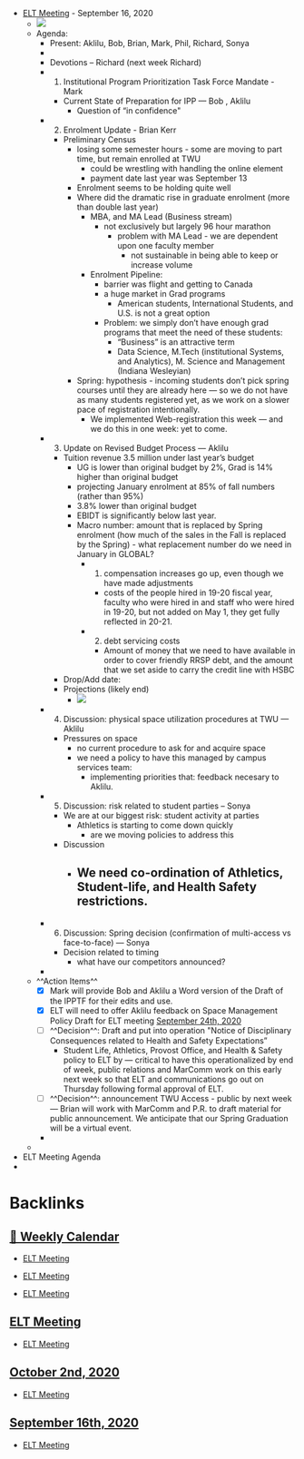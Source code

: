 - [ELT Meeting](<ELT Meeting.md>) - September 16, 2020
    - ![](https://firebasestorage.googleapis.com/v0/b/firescript-577a2.appspot.com/o/imgs%2Fapp%2Fchurchdogmatics%2FHeh4wfNn1Y.png?alt=media&token=00384a40-379a-4ee1-b58d-29f05ae8ce35)
    - Agenda:
        - Present: Aklilu, Bob, Brian, Mark, Phil, Richard, Sonya
        - 
        - Devotions – Richard (next week Richard)
        - 1. Institutional Program Prioritization Task Force Mandate - Mark
            - Current State of Preparation for IPP — Bob , Aklilu
                - Question of “in confidence"
        - 2. Enrolment Update - Brian Kerr
            - Preliminary Census
                - losing some semester hours - some are moving to part time, but remain enrolled at TWU
                    - could be wrestling with handling the online element
                    - payment date last year was September 13
                - Enrolment seems to be holding quite well
                - Where did the dramatic rise in graduate enrolment (more than double last year)
                    - MBA, and MA Lead (Business stream)
                        - not exclusively but largely 96 hour marathon
                            - problem with MA Lead - we are dependent upon one faculty member
                                - not sustainable in being able to keep or increase volume
                    - Enrolment Pipeline:
                        - barrier was flight and getting to Canada
                        - a huge market in Grad programs
                            - American students, International Students, and U.S. is not a great option
                        - Problem: we simply don’t have enough grad programs that meet the need of these students:
                            - “Business” is an attractive term
                            - Data Science, M.Tech (institutional Systems, and Analytics), M. Science and Management (Indiana Wesleyian)
                - Spring: hypothesis - incoming students don’t pick spring courses until they are already here — so we do not have as many students registered yet, as we work on a slower pace of registration intentionally.
                    - We implemented Web-registration this week — and we do this in one week: yet to come.
        - 3. Update on Revised Budget Process — Aklilu
            - Tuition revenue 3.5 million under last year’s budget
                - UG is lower than original budget by 2%, Grad is 14% higher than original budget
                - projecting January enrolment at 85% of fall numbers (rather than 95%)
                - 3.8% lower than original budget
                - EBIDT is significantly below last year. 
                - Macro number: amount that is replaced by Spring enrolment (how much of the sales in the Fall is replaced by the Spring) - what replacement number do we need in January in GLOBAL?
                    - 1. compensation increases go up, even though we have made adjustments
                        - costs of the people hired in 19-20 fiscal year, faculty who were hired in and staff who were hired in 19-20, but not added on May 1, they get fully reflected in 20-21.
                    - 2. debt servicing costs
                        - Amount of money that we need to have available in order to cover friendly RRSP debt, and the amount that we set aside to carry the credit line with HSBC
            - Drop/Add date: 
            - Projections (likely end)
                - ![](https://firebasestorage.googleapis.com/v0/b/firescript-577a2.appspot.com/o/imgs%2Fapp%2Fchurchdogmatics%2Fnlo8Z79NBh.png?alt=media&token=ca276a44-47c9-4f12-bcab-2ad15bd69274)
        - 4. Discussion: physical space utilization procedures at TWU — Aklilu
            - Pressures on space
                - no current procedure to ask for and acquire space
                - we need a policy to have this managed by campus services team:
                    - implementing priorities that: feedback necesary to Aklilu.
        - 5. Discussion: risk related to student parties – Sonya
            - We are at our biggest risk: student activity at parties
                - Athletics is starting to come down quickly
                    - are we moving policies to address this
            - Discussion
                - We need co-ordination of Athletics, Student-life, and Health Safety restrictions.
                    - 
        - 6. Discussion: Spring decision (confirmation of multi-access vs face-to-face) — Sonya
            - Decision related to timing
                - what have our competitors announced?
        - 
    - ^^Action Items^^ 
        - [x] Mark will provide Bob and Aklilu a Word version of the Draft of the IPPTF for their edits and use.
        - [x] ELT will need to offer Aklilu feedback on Space Management Policy Draft for ELT meeting [September 24th, 2020](<September 24th, 2020.md>)
        - [ ] ^^Decision^^: Draft and put into operation "Notice of Disciplinary Consequences related to Health and Safety Expectations”
            - Student Life, Athletics, Provost Office, and Health & Safety policy to ELT by — critical to have this operationalized by end of week, public relations and MarComm work on this early next week so that ELT and communications go out on Thursday following formal approval of ELT. 
        - [ ] ^^Decision^^: announcement TWU Access - public by next week — Brian will work with MarComm and P.R. to draft material for public announcement. We anticipate that our Spring Graduation will be a virtual event. 
        - 
    - 
- ELT Meeting Agenda
- 

# Backlinks
## [  📅  Weekly Calendar](<  📅  Weekly Calendar.md>)
- [ELT Meeting](<ELT Meeting.md>)

- [ELT Meeting](<ELT Meeting.md>)

- [ELT Meeting](<ELT Meeting.md>)

## [ELT Meeting](<ELT Meeting.md>)
- [ELT Meeting](<ELT Meeting.md>)

## [October 2nd, 2020](<October 2nd, 2020.md>)
- [ELT Meeting](<ELT Meeting.md>)

## [September 16th, 2020](<September 16th, 2020.md>)
- [ELT Meeting](<ELT Meeting.md>)

